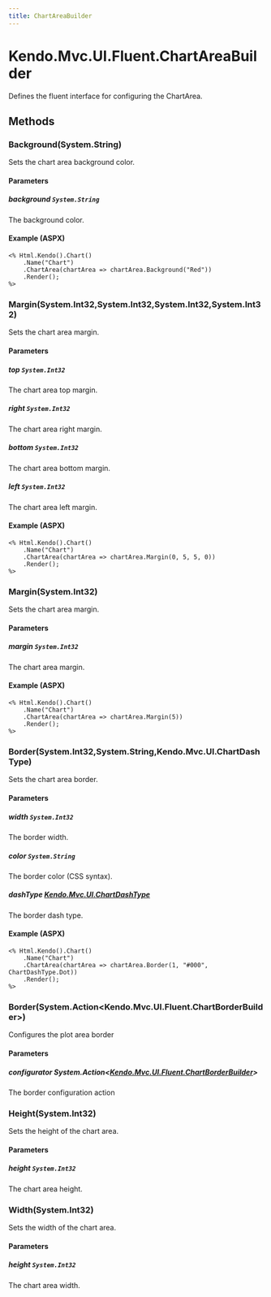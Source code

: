 ```yaml
---
title: ChartAreaBuilder
---
```


# Kendo.Mvc.UI.Fluent.ChartAreaBuilder
Defines the fluent interface for configuring the ChartArea.




## Methods


### Background(System.String)
Sets the chart area background color.


#### Parameters

##### background `System.String`
The background color.




#### Example (ASPX)
    <% Html.Kendo().Chart()
        .Name("Chart")
        .ChartArea(chartArea => chartArea.Background("Red"))
        .Render();
    %>


### Margin(System.Int32,System.Int32,System.Int32,System.Int32)
Sets the chart area margin.


#### Parameters

##### top `System.Int32`
The chart area top margin.

##### right `System.Int32`
The chart area right margin.

##### bottom `System.Int32`
The chart area bottom margin.

##### left `System.Int32`
The chart area left margin.




#### Example (ASPX)
    <% Html.Kendo().Chart()
        .Name("Chart")
        .ChartArea(chartArea => chartArea.Margin(0, 5, 5, 0))
        .Render();
    %>


### Margin(System.Int32)
Sets the chart area margin.


#### Parameters

##### margin `System.Int32`
The chart area margin.




#### Example (ASPX)
    <% Html.Kendo().Chart()
        .Name("Chart")
        .ChartArea(chartArea => chartArea.Margin(5))
        .Render();
    %>


### Border(System.Int32,System.String,Kendo.Mvc.UI.ChartDashType)
Sets the chart area border.


#### Parameters

##### width `System.Int32`
The border width.

##### color `System.String`
The border color (CSS syntax).

##### dashType [Kendo.Mvc.UI.ChartDashType](/api/wrappers/aspnet-mvc/Kendo.Mvc.UI/ChartDashType)
The border dash type.




#### Example (ASPX)
    <% Html.Kendo().Chart()
        .Name("Chart")
        .ChartArea(chartArea => chartArea.Border(1, "#000", ChartDashType.Dot))
        .Render();
    %>


### Border(System.Action\<Kendo.Mvc.UI.Fluent.ChartBorderBuilder\>)
Configures the plot area border


#### Parameters

##### configurator System.Action<[Kendo.Mvc.UI.Fluent.ChartBorderBuilder](/api/wrappers/aspnet-mvc/Kendo.Mvc.UI.Fluent/ChartBorderBuilder)>
The border configuration action





### Height(System.Int32)
Sets the height of the chart area.


#### Parameters

##### height `System.Int32`
The chart area height.





### Width(System.Int32)
Sets the width of the chart area.


#### Parameters

##### height `System.Int32`
The chart area width.






